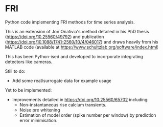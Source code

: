 # FRI
Python code implementing FRI methods for time series analysis.

This is an extension of Jon Onativia's method detailed in his PhD thesis
(https://doi.org/10.25560/49792) and publication (https://doi.org/10.1088/1741-2560/10/4/046017)
and draws heavily from his MATLAB code (available at https://www.schultzlab.org/software/index.html)

This has been Python-ised and developed to incorporate integrating detectors
like cameras.

Still to do:
- Add some real/surrogate data for example usage


Yet to be implemented:
- Improvements detailed in https://doi.org/10.25560/65702 including
    - Non-instantaneous rise calcium transients.
    - Noise pre whitening
    - Estimation of model order (spike number per window) by prediction error minimisation.

